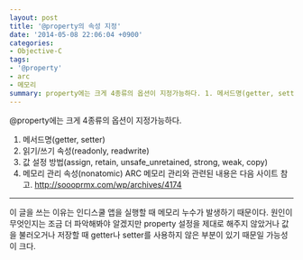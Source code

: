 ```yaml
---
layout: post
title: '@property의 속성 지정'
date: '2014-05-08 22:06:04 +0900'
categories:
- Objective-C
tags:
- '@property'
- arc
- 메모리
summary: property에는 크게 4종류의 옵션이 지정가능하다. 1. 메서드명(getter, setter) 2. 읽기/쓰기 속성(readonly, readwrite) 3. 값 설정 방법(assign, retain, unsafe_unretained, strong, weak, copy) 4. 메모리 관리 속성(nonatomic)
---
```

@property에는 크게 4종류의 옵션이 지정가능하다.

1. 메서드명(getter, setter)
2. 읽기/쓰기 속성(readonly, readwrite)
3. 값 설정 방법(assign, retain, unsafe_unretained, strong, weak, copy)
4. 메모리 관리 속성(nonatomic)
	ARC 메모리 관리와 관련된 내용은 다음 사이트 참고.
	<http://soooprmx.com/wp/archives/4174>

---
<p>이 글을 쓰는 이유는 인디스쿨 앱을 실행할 때 메모리 누수가 발생하기 때문이다. 원인이 무엇인지는 조금 더 파악해봐야 알겠지만 property 설정을 제대로 해주지 않았거나 값을 불러오거나 저장할 때 getter나 setter를 사용하지 않은 부분이 있기 때문일 가능성이 크다.</p>
<p>&nbsp;</p>
